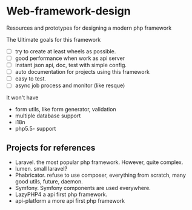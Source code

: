 # Web-framework-design

Resources and prototypes for designing a modern php framework

The Ultimate goals for this framework

- [ ] try to create at least wheels as possible.
- [ ] good performance when work as api server
- [ ] instant json api, doc, test with simple config.
- [ ] auto documentation for projects using this framework
- [ ] easy to test.
- [ ] async job process and monitor (like resque)

It won't have

- form utils, like form generator, validation
- multiple database support
- i18n
- php5.5- support

## Projects for references

- Laravel. the most popular php framework. However, quite complex.
- lumen. small laravel?
- Phabricator. refuse to use composer, everything from scratch, many good utils, future, daemon.
- Symfony. Symfony components are used everywhere.
- LazyPHP4 a api first php framework.
- api-platform a more api first php framework
